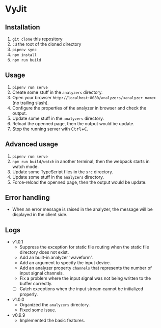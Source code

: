 # VyJit

## Installation
1. `git clone` this repository
1. `cd` the root of the cloned directory
1. `pipenv sync`
1. `npm install`
1. `npm run build`

## Usage
1. `pipenv run serve`
1. Create some stuff in the `analyzers` directory.
1. Open your browser `http://localhost:8080/analyzers/<analyzer name>` (no trailing slash).
1. Configure the properties of the analyzer in browser and check the output.
1. Update some stuff in the `analyzers` directory.
1. Reload the openned page, then the output would be update.
1. Stop the running server with <kbd>Ctrl</kbd>+<kbd>C</kbd>.

## Advanced usage
1. `pipenv run serve`
1. `npm run build/watch` in another terminal, then the webpack starts in watch mode.
1. Update some TypeScript files in the `src` directory.
1. Update some stuff in the `analyzers` directory.
1. Force-reload the openned page, then the output would be update.

## Error handling
- When an error message is raised in the analyzer, the message will be displayed in the client side.

## Logs
- v1.0.1
    - Suppress the exception for static file routing when the static file directory does not exist.
    - Add an built-in analyzer 'waveform'.
    - Add an argument to specify the input device.
    - Add an analyzer property `channels` that represents the number of input signal channels.
    - Fix a problem where the input signal was not being written to the buffer correctly.
    - [ ] Catch exceptions when the input stream cannot be initialized properly.
- v1.0.0
    - Organized the `analyzers` directory.
    - Fixed some issue.
- v0.9.9
    - Implemented the basic features.
